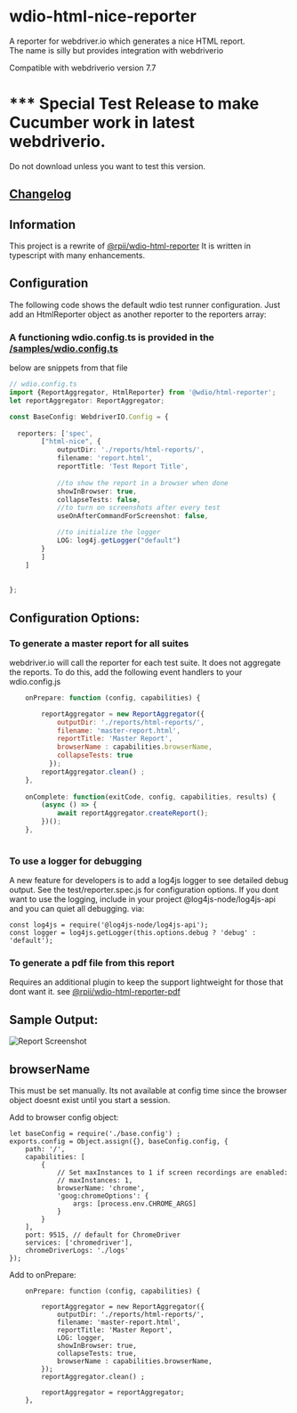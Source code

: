 # wdio-html-nice-reporter

A reporter for webdriver.io which generates a nice HTML report.  
The name is silly but provides integration with webdriverio

Compatible with webdriverio version 7.7

# *** Special Test Release to make Cucumber work in latest webdriverio.
Do not download unless you want to test this version.



## [Changelog](./changelog.md)

## Information

This project is a rewrite of [@rpii/wdio-html-reporter](https://www.npmjs.com/package/wdio-html-reporter)
It is written in typescript with many enhancements.

## Configuration

The following code shows the default wdio test runner configuration. Just add an HtmlReporter object as another reporter to the reporters array:

### A functioning wdio.config.ts is provided in the [/samples/wdio.config.ts](/samples/wdio.config.ts)

below are snippets from that file

```typescript
// wdio.config.ts
import {ReportAggregator, HtmlReporter} from '@wdio/html-reporter';
let reportAggregator: ReportAggregator;

const BaseConfig: WebdriverIO.Config = {
    
  reporters: ['spec',
        ["html-nice", {
            outputDir: './reports/html-reports/',
            filename: 'report.html',
            reportTitle: 'Test Report Title',
            
            //to show the report in a browser when done
            showInBrowser: true,
            collapseTests: false,
            //to turn on screenshots after every test
            useOnAfterCommandForScreenshot: false,

            //to initialize the logger
            LOG: log4j.getLogger("default")
        }
        ]
    ]
    
 
};
```
## Configuration Options:
  
### To generate a master report for all suites

webdriver.io will call the reporter for each test suite.  It does not aggregate the reports.  To do this, add the following event handlers to your wdio.config.js

```javascript
    onPrepare: function (config, capabilities) {

        reportAggregator = new ReportAggregator({
            outputDir: './reports/html-reports/',
            filename: 'master-report.html',
            reportTitle: 'Master Report',
            browserName : capabilities.browserName,
            collapseTests: true
          });
        reportAggregator.clean() ;
    },
    
    onComplete: function(exitCode, config, capabilities, results) {
        (async () => {
            await reportAggregator.createReport();
        })();
    },
    
``` 
### To use a logger for debugging

A new feature for developers is to add a log4js logger to see detailed debug output.  See the test/reporter.spec.js for configuration options.
If you dont want to use the logging, include in your project @log4js-node/log4js-api and you can quiet all debugging.
via:

    const log4js = require('@log4js-node/log4js-api');
    const logger = log4js.getLogger(this.options.debug ? 'debug' : 'default');
 

  
### To generate a pdf file from this report

Requires an additional plugin to keep the support lightweight for those that dont want it.
see [@rpii/wdio-html-reporter-pdf](https://www.npmjs.com/package/@rpii/wdio-html-reporter-pdf)


## Sample Output:

![Report Screenshot](TestReport.png)

## browserName

This must be set manually.  Its not available at config time since the browser object doesnt exist until you start a session.

Add to browser config object:
```
let baseConfig = require('./base.config') ;
exports.config = Object.assign({}, baseConfig.config, {
    path: '/',
    capabilities: [
        {
            // Set maxInstances to 1 if screen recordings are enabled:
            // maxInstances: 1,
            browserName: 'chrome',
            'goog:chromeOptions': {
                args: [process.env.CHROME_ARGS]
            }
        }
    ],
    port: 9515, // default for ChromeDriver
    services: ['chromedriver'],
    chromeDriverLogs: './logs'
});
```

Add to onPrepare:
```
    onPrepare: function (config, capabilities) {

        reportAggregator = new ReportAggregator({
            outputDir: './reports/html-reports/',
            filename: 'master-report.html',
            reportTitle: 'Master Report',
            LOG: logger,
            showInBrowser: true,
            collapseTests: true,
            browserName : capabilities.browserName,
        });
        reportAggregator.clean() ;

        reportAggregator = reportAggregator;
    },
```